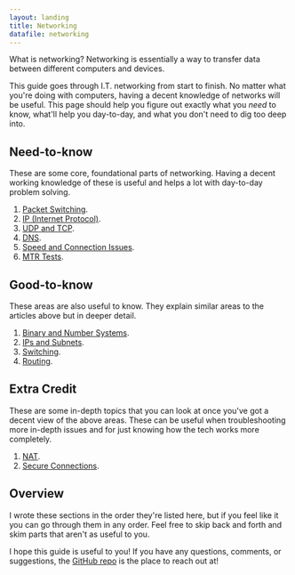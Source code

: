 ```yaml
---
layout: landing
title: Networking
datafile: networking
---
```

What is networking? Networking is essentially a way to transfer data between different computers and devices.

This guide goes through I.T. networking from start to finish. No matter what you're doing with computers, having a decent knowledge of networks will be useful. This page should help you figure out exactly what you _need_ to know, what'll help you day-to-day, and what you don't need to dig too deep into.


## Need-to-know

These are some core, foundational parts of networking. Having a decent working knowledge of these is useful and helps a lot with day-to-day problem solving.

1. [Packet Switching](/networking/packet-switching).
2. [IP (Internet Protocol)](/networking/ip).
3. [UDP and TCP](/networking/udptcp).
4. [DNS](/networking/dns).
5. [Speed and Connection Issues](/networking/connection-issues).
6. [MTR Tests](/networking/mtr).


## Good-to-know

These areas are also useful to know. They explain similar areas to the articles above but in deeper detail.

1. [Binary and Number Systems](/networking/binary).
2. [IPs and Subnets](/networking/ipsandsubnets).
3. [Switching](/networking/switching).
4. [Routing](/networking/routing).


## Extra Credit

These are some in-depth topics that you can look at once you've got a decent view of the above areas. These can be useful when troubleshooting more in-depth issues and for just knowing how the tech works more completely.

1. [NAT](/networking/nat).
2. [Secure Connections](/networking/secure-connections).


## Overview

I wrote these sections in the order they're listed here, but if you feel like it you can go through them in any order. Feel free to skip back and forth and skim parts that aren't as useful to you.

I hope this guide is useful to you! If you have any questions, comments, or suggestions, the [GitHub repo](https://github.com/DanielOaks/howto) is the place to reach out at!
